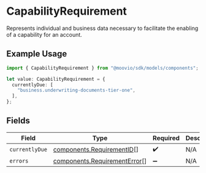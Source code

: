 # CapabilityRequirement

Represents individual and business data necessary to facilitate the enabling of a capability for an account.

## Example Usage

```typescript
import { CapabilityRequirement } from "@moovio/sdk/models/components";

let value: CapabilityRequirement = {
  currentlyDue: [
    "business.underwriting-documents-tier-one",
  ],
};
```

## Fields

| Field                                                                        | Type                                                                         | Required                                                                     | Description                                                                  |
| ---------------------------------------------------------------------------- | ---------------------------------------------------------------------------- | ---------------------------------------------------------------------------- | ---------------------------------------------------------------------------- |
| `currentlyDue`                                                               | [components.RequirementID](../../models/components/requirementid.md)[]       | :heavy_check_mark:                                                           | N/A                                                                          |
| `errors`                                                                     | [components.RequirementError](../../models/components/requirementerror.md)[] | :heavy_minus_sign:                                                           | N/A                                                                          |